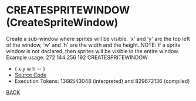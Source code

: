 # CREATESPRITEWINDOW &emsp; (CreateSpriteWindow)
Create a sub-window where sprites will be visible. 'x' and 'y' are the top left of the window, 'w' and 'h' are the width and the height. NOTE: If a sprite window is not declared, then sprites will be visible in the entire window. Example usage: 272 144 256 192 CREATESPRITEWINDOW
* ( x y w h -- )
* [Source Code](../words/graphics/CreateSpriteWindow.cs)
* Execution Tokens: 1366543048 (interpreted) and 829672136 (compiled)


[BACK](builtins.md#CreateSpriteWindow)

